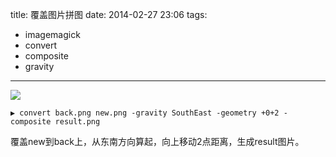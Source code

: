 title: 覆盖图片拼图
date: 2014-02-27 23:06
tags:
- imagemagick
- convert
- composite
- gravity 
---
![](/img/kr0.jpg)
```
▶ convert back.png new.png -gravity SouthEast -geometry +0+2 -composite result.png
```
覆盖new到back上，从东南方向算起，向上移动2点距离，生成result图片。
